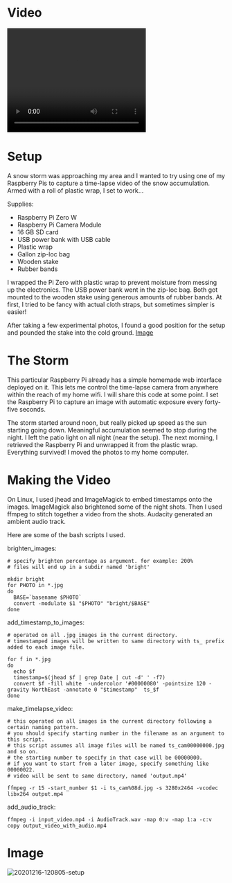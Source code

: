 # Video

<video width="320" height="240" controls>
	<source src="https://user-images.githubusercontent.com/21339323/235735968-a6035423-0e09-4baf-aef2-b4e657560f9f.mp4" type="video/mp4">
	Your browser does not support the video tag.
</video>

# Setup

A snow storm was approaching my area and I wanted to try using one of my Raspberry Pis to capture a time-lapse video of the snow accumulation. Armed with a roll of plastic wrap, I set to work...

Supplies:
- Raspberry Pi Zero W
- Raspberry Pi Camera Module
- 16 GB SD card
- USB power bank with USB cable
- Plastic wrap
- Gallon zip-loc bag
- Wooden stake
- Rubber bands

I wrapped the Pi Zero with plastic wrap to prevent moisture from messing up the electronics. The USB power bank went in the zip-loc bag. Both got mounted to the wooden stake using generous amounts of rubber bands. At first, I tried to be fancy with actual cloth straps, but sometimes simpler is easier!

After taking a few experimental photos, I found a good position for the setup and pounded the stake into the cold ground. [Image](#image)

# The Storm

This particular Raspberry Pi already has a simple homemade web interface deployed on it. This lets me control the time-lapse camera from anywhere within the reach of my home wifi. I will share this code at some point. I set the Raspberry Pi to capture an image with automatic exposure every forty-five seconds.

The storm started around noon, but really picked up speed as the sun starting going down. Meaningful accumulation seemed to stop during the night. I left the patio light on all night (near the setup). The next morning, I retrieved the Raspberry Pi and unwrapped it from the plastic wrap. Everything survived! I moved the photos to my home computer.

# Making the Video

On Linux, I used jhead and ImageMagick to embed timestamps onto the images. ImageMagick also brightened some of the night shots. Then I used ffmpeg to stitch together a video from the shots. Audacity generated an ambient audio track.

Here are some of the bash scripts I used.

brighten_images:

```
# specify brighten percentage as argument. for example: 200%
# files will end up in a subdir named 'bright'

mkdir bright
for PHOTO in *.jpg
do
  BASE=`basename $PHOTO`
  convert -modulate $1 "$PHOTO" "bright/$BASE"
done
```

add_timestamp_to_images:
```
# operated on all .jpg images in the current directory.
# timestamped images will be written to same directory with ts_ prefix added to each image file.

for f in *.jpg
do
  echo $f
  timestamp=$(jhead $f | grep Date | cut -d' ' -f7)
  convert $f -fill white  -undercolor '#00000080' -pointsize 120 -gravity NorthEast -annotate 0 "$timestamp"  ts_$f
done
```

make_timelapse_video:
```
# this operated on all images in the current directory following a certain naming pattern.
# you should specify starting number in the filename as an argument to this script.
# this script assumes all image files will be named ts_cam00000000.jpg and so on.
# the starting number to specify in that case will be 00000000.
# if you want to start from a later image, specify something like 00000022.
# video will be sent to same directory, named 'output.mp4'

ffmpeg -r 15 -start_number $1 -i ts_cam%08d.jpg -s 3280x2464 -vcodec libx264 output.mp4
```

add_audio_track:
```
ffmpeg -i input_video.mp4 -i AudioTrack.wav -map 0:v -map 1:a -c:v copy output_video_with_audio.mp4
```

# Image

![20201216-120805-setup](https://user-images.githubusercontent.com/21339323/235734437-ca57306d-c03c-456a-978b-b4b06e3b2a52.jpg)
